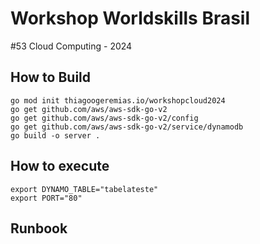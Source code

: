 # Workshop Worldskills Brasil
#53 Cloud Computing - 2024

## How to Build

```
go mod init thiagoogeremias.io/workshopcloud2024
go get github.com/aws/aws-sdk-go-v2
go get github.com/aws/aws-sdk-go-v2/config
go get github.com/aws/aws-sdk-go-v2/service/dynamodb
go build -o server .
```

## How to execute

```
export DYNAMO_TABLE="tabelateste"
export PORT="80"
```

## Runbook